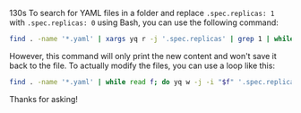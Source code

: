 130s
To search for YAML files in a folder and replace `.spec.replicas: 1` with `.spec.replicas: 0` using Bash, you can use the following command:

```bash
find . -name '*.yaml' | xargs yq r -j '.spec.replicas' | grep 1 | while read f; do yq w -j -i "$f" '.spec.replicas = 0'; done
```

However, this command will only print the new content and won't save it back to the file. To actually modify the files, you can use a loop like this:

```bash
find . -name '*.yaml' | while read f; do yq w -j -i "$f" '.spec.replicas = 0'; done
```

Thanks for asking!
